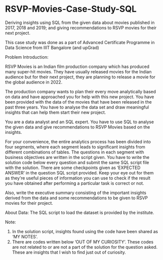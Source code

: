# RSVP-Movies-Case-Study-SQL
Deriving insights using SQL from the given data about movies published in 2017, 2018 and 2019; and giving recommendations to RSVP movies for their next project.

This case study was done as a part of Advanced Certificate Programme in Data Science from IIIT Bangalore (and upGrad) 

Problem Introduction: 

RSVP Movies is an Indian film production company which has produced many super-hit movies. They have usually released movies for the Indian audience but for their next project, they are planning to release a movie for the global audience in 2022. 

The production company wants to plan their every move analytically based on data and have approached you for help with this new project. You have been provided with the data of the movies that have been released in the past three years. You have to analyse the data set and draw meaningful insights that can help them start their new project. 

You are a data analyst and an SQL expert. You have to use SQL to analyse the given data and give recommendations to RSVP Movies based on the insights.

For your convenience, the entire analytics process has been divided into four segments, where each segment leads to significant insights from different combinations of tables. The questions in each segment with business objectives are written in the script given. You have to write the solution code below every question and submit the same SQL script file with the solution. There are some checkpoints given as ‘EXPECTED ANSWER’ in the question SQL script provided. Keep your eye out for them as they're useful pieces of information you can use to check if the result you have obtained after performing a particular task is correct or not.

Also, write the executive summary consisting of the important insights derived from the data and some recommendations to be given to RSVP movies for their project.
 
About Data:
The SQL script to load the dataset is provided by the institute.

Note:
1.	In the solution script, insights found using the code have been shared as ‘MY NOTES’.
2.	There are codes written below ‘OUT OF MY CURIOSITY’. These codes are not related to or are not a part of the solution for the question asked. These are insights that I wish to find just out of curiosity.
